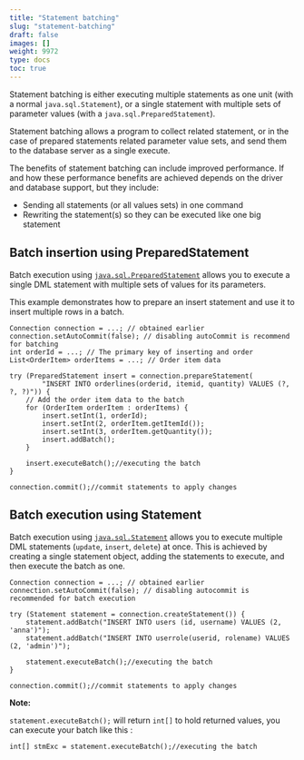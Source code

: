 ```yaml
---
title: "Statement batching"
slug: "statement-batching"
draft: false
images: []
weight: 9972
type: docs
toc: true
---
```


Statement batching is either executing multiple statements as one unit (with a normal `java.sql.Statement`), or a single statement with multiple sets of parameter values (with a `java.sql.PreparedStatement`).



Statement batching allows a program to collect related statement, or in the case of prepared statements related parameter value sets, and send them to the database server as a single execute.

The benefits of statement batching can include improved performance. If and how these performance benefits are achieved depends on the driver and database support, but they include:

* Sending all statements (or all values sets) in one command
* Rewriting the statement(s) so they can be executed like one big statement

## Batch insertion using PreparedStatement
<!-- language-all: java -->
Batch execution using [`java.sql.PreparedStatement`][1] allows you to execute a single DML statement with multiple sets of values for its parameters.

This example demonstrates how to prepare an insert statement and use it to insert multiple rows in a batch.

    Connection connection = ...; // obtained earlier
    connection.setAutoCommit(false); // disabling autoCommit is recommend for batching
    int orderId = ...; // The primary key of inserting and order
    List<OrderItem> orderItems = ...; // Order item data
    
    try (PreparedStatement insert = connection.prepareStatement(
            "INSERT INTO orderlines(orderid, itemid, quantity) VALUES (?, ?, ?)")) {
        // Add the order item data to the batch
        for (OrderItem orderItem : orderItems) {
            insert.setInt(1, orderId);
            insert.setInt(2, orderItem.getItemId());
            insert.setInt(3, orderItem.getQuantity());
            insert.addBatch();
        }
    
        insert.executeBatch();//executing the batch 
    }
    
    connection.commit();//commit statements to apply changes 


  [1]: https://docs.oracle.com/javase/8/docs/api/java/sql/PreparedStatement.html

## Batch execution using Statement
<!-- language-all: java -->
Batch execution using [`java.sql.Statement`][1] allows you to execute multiple DML statements (`update`, `insert`, `delete`) at once. This is achieved by creating a single statement object, adding the statements to execute, and then execute the batch as one.

    Connection connection = ...; // obtained earlier
    connection.setAutoCommit(false); // disabling autocommit is recommended for batch execution
    
    try (Statement statement = connection.createStatement()) {
        statement.addBatch("INSERT INTO users (id, username) VALUES (2, 'anna')");
        statement.addBatch("INSERT INTO userrole(userid, rolename) VALUES (2, 'admin')");
        
        statement.executeBatch();//executing the batch 
    }
    
    connection.commit();//commit statements to apply changes 

**Note:**

`statement.executeBatch();` will return `int[]` to hold returned values, you can execute your batch like this :

    int[] stmExc = statement.executeBatch();//executing the batch 

  [1]: https://docs.oracle.com/javase/8/docs/api/java/sql/Statement.html

